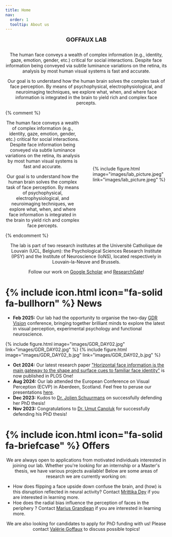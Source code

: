 ```yaml
---
title: Home
nav: 
  order: 1
  tooltip: About us
---
```

<style>
  p {
    text-align: center;
  }

  p b {
    font-size: 18px;
  }
</style>

<p><b>GOFFAUX LAB</b></p>
<div style="display: flex; justify-content: center;"> 
    <div style="max-width: 800px; text-align: center;"> <!-- Text container -->
        <p>The human face conveys a wealth of complex information (e.g., identity, gaze, emotion, gender, etc.) critical for social interactions. Despite face information being conveyed via subtle luminance variations on the retina, its analysis by most human visual systems is fast and accurate.</p>
        <p>Our goal is to understand how the human brain solves the complex task of face perception. By means of psychophysical, electrophysiological, and neuroimaging techniques, we explore what, when, and where face information is integrated in the brain to yield rich and complex face percepts.</p>
    </div>
</div>
{% comment %}
<div style="display: flex; align-items: center; gap: 20px;"> 
    <div style="flex: 1; margin-right: 20px;"> <!-- Text container -->
        <p>The human face conveys a wealth of complex information (e.g., identity, gaze, emotion, gender, etc.) critical for social interactions. Despite face information being conveyed via subtle luminance variations on the retina, its analysis by most human visual systems is fast and accurate.</p>
        <p>Our goal is to understand how the human brain solves the complex task of face perception. By means of psychophysical, electrophysiological, and neuroimaging techniques, we explore what, when, and where face information is integrated in the brain to yield rich and complex face percepts.</p>
    </div>
    <div style="flex: 1; display: flex; flex-direction: column; align-items: center;"> <!-- Image container -->
        {%
          include figure.html
          image="images/lab_picture.jpeg"
          link="images/lab_picture.jpeg"
        %}
    </div>
</div>
{% endcomment %}
<p> The lab is part of two research institutes at the Université Catholique de Louvain (UCL, Belgium): the Psychological Sciences Research Institute (IPSY) and the Institute of Neuroscience (IoNS), located respectively in Louvain-la-Neuve and Brussels. </p>

<p style="text-align:center">Follow our work on <a href="https://scholar.google.be/citations?user=enBXK1cAAAAJ&hl=fr">Google Scholar</a> and <a href="https://www.researchgate.net/lab/GoffauxLab-Valerie-Goffaux">ResearchGate</a>!</p>

# {% include icon.html icon="fa-solid fa-bullhorn" %} News
- **Feb 2025:** Our lab had the opportunity to organise the two-day [GDR Vision](https://sites.google.com/view/gdr-vision/home) conference, bringing together brilliant minds to explore the latest in visual perception, experimental psychology and functional neuroscience.
<div style="display: flex; justify-content: center; gap: 20px;">
    {% include figure.html image="images/GDR_DAY02.jpg" link="images/GDR_DAY02.jpg" %}
    {% include figure.html image="images/GDR_DAY02_b.jpg" link="images/GDR_DAY02_b.jpg" %}
</div>

- **Oct 2024:** Our latest research paper ["Horizontal face information is the main gateway to the shape and surface cues to familiar face identity"](https://doi.org/10.1371/journal.pone.0311225) is now published in PLOS One!
- **Aug 2024:** Our lab attended the European Conference on Visual Perception (ECVP) in Aberdeen, Scotland. Feel free to peruse our presentations [here](https://www.researchgate.net/lab/GoffauxLab-Valerie-Goffaux).
- **Dec 2023:** Kudos to [Dr. Jolien Schuurmans](https://goffaux-lab.github.io/goffaux-lab/members/jolien-schuurmans.html) on successfully defending her PhD thesis!
- **Nov 2023:** Congratulations to [Dr. Umut Canoluk](https://goffaux-lab.github.io/goffaux-lab/members/umut-canoluk.html) for successfully defending his PhD thesis!

# {% include icon.html icon="fa-solid fa-briefcase" %} Offers

We are always open to applications from motivated individuals interested in joining our lab. Whether you're looking for an internship or a Master's thesis, we have various projects available! Below are some areas of research we are currently working on:

- How does flipping a face upside down confuse the brain, and (how) is this disruption reflected in neural activity? Contact [Mrittika Dey](https://goffaux-lab.github.io/goffaux-lab/members/mrittika-dey.html) if you are interested in learning more.
- Hoe does the radial bias influence the perception of faces in the periphery ? Contact [Marius Grandjean](https://goffaux-lab.github.io/goffaux-lab/members/marius-grandjean.html) if you are interested in learning more.

We are also looking for candidates to apply for PhD funding with us! Please contact [Valérie Goffaux](https://goffaux-lab.github.io/goffaux-lab/members/valerie-goffaux.html) to discuss possible topics!

